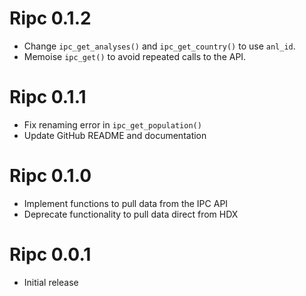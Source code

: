 # Ripc 0.1.2

* Change `ipc_get_analyses()` and `ipc_get_country()` to use `anl_id`.
* Memoise `ipc_get()` to avoid repeated calls to the API.

# Ripc 0.1.1

* Fix renaming error in `ipc_get_population()`
* Update GitHub README and documentation

# Ripc 0.1.0

* Implement functions to pull data from the IPC API
* Deprecate functionality to pull data direct from HDX

# Ripc 0.0.1

* Initial release
